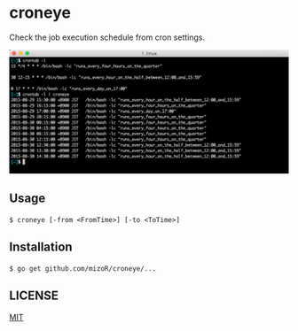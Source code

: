 # croneye

Check the job execution schedule from cron settings.

![Example](images/example.png)


## Usage

```
$ croneye [-from <FromTime>] [-to <ToTime>]
```

## Installation

```
$ go get github.com/mizoR/croneye/...
```

## LICENSE

[MIT](https://github.com/mizoR/croneye/blob/master/LICENSE)
